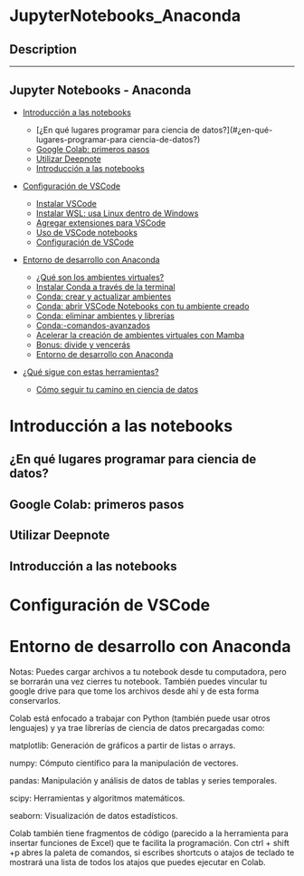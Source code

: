 # JupyterNotebooks_Anaconda

## Description

----

## Jupyter Notebooks - Anaconda 


   * [Introducción a las notebooks
](#introducción-a-las-notebooks)
      * [¿En qué lugares programar para ciencia de datos?](#¿en-qué-lugares-programar-para ciencia-de-datos?)
      * [Google Colab: primeros pasos](#google-colab:-primeros-pasos)
      * [Utilizar Deepnote](#utilizar-deepnote)
      * [Introducción a las notebooks](#introducción-a-las-notebooks)
      
   * [Configuración de VSCode
](#configuración-de-vscode)
      * [Instalar VSCode](#instalar-vscode)
      * [Instalar WSL: usa Linux dentro de Windows](#instalar-WSL:-usa-Linux-dentro-de-Windows)
      * [Agregar extensiones para VSCode](#agregar-extensiones-para-vscode)
      * [Uso de VSCode notebooks](#uso-de-vscode-notebooks)
      * [Configuración de VSCode](#configuración-de-vscode)
   * [Entorno de desarrollo con Anaconda
](#entorno-de-desarrollo-con-anaconda)
      * [¿Qué son los ambientes virtuales?](#¿Qué-son-los-ambientes-virtuales?)
      * [Instalar Conda a través de la terminal](#instalar-conda-a-través-de-la-terminal)
      * [Conda: crear y actualizar ambientes](#Conda:-crear-y-actualizar-ambientes)
      * [Conda: abrir VSCode Notebooks con tu ambiente creado](#Conda:-abrir-VSCode-Notebooks-con-tu-ambiente-creado)
      * [Conda: eliminar ambientes y librerías](#Conda:-eliminar-ambientes-y-librerías) 
      * [Conda:-comandos-avanzados](#Conda:-comandos-avanzados)  
      * [Acelerar la creación de ambientes virtuales con Mamba](#Acelerar-la-creación-de-ambientes-virtuales-con-Mamba)  
      * [Bonus: divide y vencerás](#Bonus:-divide-y-vencerás) 
      * [Entorno de desarrollo con Anaconda](#Entorno-de-desarrollo-con-Anaconda) 
   * [¿Qué sigue con estas herramientas?
](#¿Qué-sigue-con-estas-herramientas?)
      * [Cómo seguir tu camino en ciencia de datos](#Cómo-seguir-tu-camino-en-ciencia-dedatos) 


Introducción a las notebooks
============

¿En qué lugares programar para ciencia de datos?
-----------

Google Colab: primeros pasos
-----------

Utilizar Deepnote
-----------

Introducción a las notebooks
-----------





Configuración de VSCode
============

Entorno de desarrollo con Anaconda
============


Notas:
Puedes cargar archivos a tu notebook desde tu computadora, pero se borrarán una vez cierres tu notebook. También puedes vincular tu google drive para que tome los archivos desde ahí y de esta forma conservarlos.

Colab está enfocado a trabajar con Python (también puede usar otros lenguajes) y ya trae librerías de ciencia de datos precargadas como:

matplotlib: Generación de gráficos a partir de listas o arrays.

numpy: Cómputo científico para la manipulación de vectores.

pandas: Manipulación y análisis de datos de tablas y series temporales.

scipy: Herramientas y algoritmos matemáticos.

seaborn: Visualización de datos estadísticos.

Colab también tiene fragmentos de código (parecido a la herramienta para insertar funciones de Excel) que te facilita la programación.
Con ctrl + shift +p abres la paleta de comandos, si escribes shortcuts o atajos de teclado te mostrará una lista de todos los atajos que puedes ejecutar en Colab.